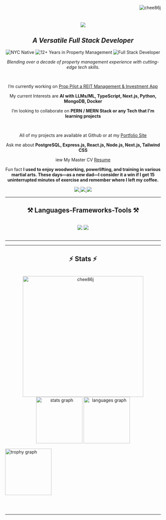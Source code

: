 <p align="right"> <img src="https://komarev.com/ghpvc/?username=chee86j&label=Visitors&color=0e75b6&style=flat" alt="chee86j" /> </p>

<h1 align="center">
    <img src="https://readme-typing-svg.herokuapp.com/?font=Righteous&size=35&center=true&vCenter=true&width=500&height=70&duration=4000&lines=Hi+There!+👋;+I'm+Jeffrey+Chee!;" />
</h1>

<h2 align="center">
  <i>A Versatile Full Stack Developer</i>
</h2>

<p align="center">
  <img src="https://img.shields.io/badge/NYC%20Native-0077B5?style=flat&logo=location&logoColor=white" alt="NYC Native"/>
  <img src="https://img.shields.io/badge/12+%20Yrs%20in%20Property%20Management-fff888?style=flat" alt="12+ Years in Property Management"/>
  <img src="https://img.shields.io/badge/Full%20Stack%20Developer-5646D2?style=flat&logo=developer&logoColor=white" alt="Full Stack Developer"/>
</p>

<p align="center">
  <em>Blending over a decade of property management experience with cutting-edge tech skills.</em>
</p>


<br/>


<div align="center">
  
I’m currently working on [Prop Pilot a REIT Management & Investment App](https://github.com/chee86j/prop_pilot)

My current Interests are **AI with LLMs/ML, TypeScript, Next.js, Python, MongoDB, Docker**

I’m looking to collaborate on **PERN / MERN Stack or any Tech that I'm learning projects**

<br/>

All of my projects are available at Github or at my [Portfolio Site](https://jeffchee-port.onrender.com/)

Ask me about **PostgreSQL, Express.js, React.js, Node.js, Next.js, Tailwind CSS**

iew My Master CV [Resume](https://drive.google.com/uc?export=download&id=14UUNjWLHVk4dkfW5OhpAzaw8Gep7_7YC)

Fun fact **I used to enjoy woodworking, powerlifting, and training in various martial arts. These days—as a new dad—I consider it a win if I get 15 uninterrupted minutes of exercise and remember where I left my coffee.**

</div>

<div align="center"> 
  <a href="mailto:jeffreychee86@gmail.com">
    <img src="https://img.shields.io/badge/Gmail-333333?style=for-the-badge&logo=gmail&logoColor=red" />
  </a>
  <a href="https://www.linkedin.com/in/jeffchee86/" target="_blank">
    <img src="https://img.shields.io/badge/LinkedIn-0077B5?style=for-the-badge&logo=linkedin&logoColor=white" target="_blank" />
  </a>
  <a href="https://jeffchee-port.onrender.com/" target="_blank">
     <img src="https://img.shields.io/badge/Portfolio-FF5722?style=for-the-badge&logo=todoist&logoColor=white" target="_blank" /> 
  </a>
</div>

 <hr/>
 
<h2 align="center">⚒️ Languages-Frameworks-Tools ⚒️</h2>
<br/>
<div align="center">
    <img src="https://skillicons.dev/icons?i=postgres,express,react,nodejs,bootstrap,html,css,vscode,github,tailwind,git,npm,selenium,dotnet,azure" />
    <img src="https://skillicons.dev/icons?i=mongodb,redux,javascript,typescript,cs,powershell,nextjs,py,flask,prisma,sqlite,sequelize,less,postman" /><br>
</div>

<br/>
<hr/>

<!--
<div align="center">
  <h2>🐍 My Contributions 🐍</h2>
  <img src="https://github.com/chee86j/chee86j/blob/main/dist/github-contribution-grid-snake-dark.svg?palette=github-dark" alt="GitHub Contribution Grid Snake"/>
</div>
-->

<hr/>

<h2 align="center">⚡ Stats ⚡</h2>
<br>
<div align=center>
  <img width=390 src="https://github-readme-streak-stats.herokuapp.com/?user=chee86j&theme=dark" alt="chee86j" />
  <img src="https://github-readme-stats.vercel.app/api?username=chee86j&hide_title=false&hide_rank=false&show_icons=true&include_all_commits=true&count_private=true&disable_animations=false&theme=react&locale=en&hide_border=false&order=1" height="150" alt="stats graph"  />
  <img src="https://github-readme-stats.vercel.app/api/top-langs?username=chee86j&locale=en&hide_title=false&layout=compact&card_width=320&langs_count=5&theme=tokyonight&hide_border=false&order=2" height="150" alt="languages graph"  />
  <p align="left"> <img src="https://github-profile-trophy.vercel.app?username=chee86j&theme=chalk&column=-1&row=1&margin-w=8&margin-h=8&no-bg=false&no-frame=false&order=4" height="150" alt="trophy graph"  /> </p>
</div>

<br/><br/>

<hr/>

<br/>
